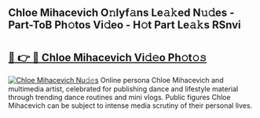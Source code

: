 ## Chloe Mihacevich O𝚗lyf𝚊ns Le𝚊𝚔ed N𝚞𝚍es - Part-ToB Ph𝚘tos Vi𝚍eo - H𝚘t Part Le𝚊𝚔s RSnvi

# <h2><a href="http://hf5xigx.feru.top/?c=Chloe+Mihacevich">🔗 👉 🔴 Chloe Mihacevich Vi𝚍𝚎o Ph𝚘t𝚘𝚜</a></h2>

[![Chloe Mihacevich Nu𝚍𝚎s](https://i.imgur.com/0TWrTi3.gif)](http://hf5xigx.feru.top/?c=Chloe+Mihacevich)
Online persona Chloe Mihacevich and multimedia artist, celebrated for publishing dance and lifestyle material through trending dance routines and mini vlogs. Public figures Chloe Mihacevich can be subject to intense media scrutiny of their personal lives. 

